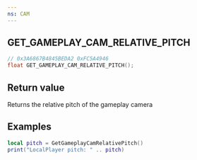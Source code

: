 ```yaml
---
ns: CAM
---
```

## GET_GAMEPLAY_CAM_RELATIVE_PITCH

```c
// 0x3A6867B4845BEDA2 0xFC5A4946
float GET_GAMEPLAY_CAM_RELATIVE_PITCH();
```


## Return value
Returns the relative pitch of the gameplay camera

## Examples
```lua
local pitch = GetGameplayCamRelativePitch()
print("LocalPlayer pitch: " .. pitch)
```

